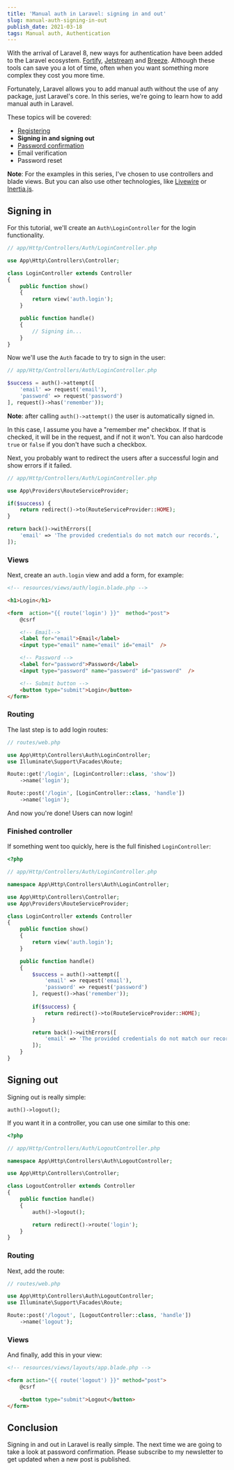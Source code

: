 ```yaml
---
title: 'Manual auth in Laravel: signing in and out'
slug: manual-auth-signing-in-out
publish_date: 2021-03-18
tags: Manual auth, Authentication
---
```


With the arrival of Laravel 8, new ways for authentication have been added to the Laravel ecosystem. [Fortify](https://laravel.com/docs/8.x/fortify), [Jetstream](https://jetstream.laravel.com/2.x/introduction.html) and [Breeze](https://github.com/laravel/breeze). Although these tools can save you a lot of time, often when you want something more complex they cost you more time.

Fortunately, Laravel allows you to add manual auth without the use of any package, just Laravel's core. In this series, we're going to learn how to add manual auth in Laravel.

These topics will be covered:

- [Registering](https://www.jeroenvanrensen.nl/blog/manual-auth-registering)
- **Signing in and signing out**
- [Password confirmation](https://www.jeroenvanrensen.nl/blog/manual-auth-password-confirmation)
- Email verification
- Password reset

**Note**: For the examples in this series, I've chosen to use controllers and blade views. But you can also use other technologies, like [Livewire](https://laravel-livewire.com/) or [Inertia.js](https://inertiajs.com/).

## Signing in

For this tutorial, we'll create an `Auth\LoginController` for the login functionality.

```php
// app/Http/Controllers/Auth/LoginController.php

use App\Http\Controllers\Controller;

class LoginController extends Controller
{
    public function show()
    {
        return view('auth.login');
    }

    public function handle()
    {
        // Signing in...
    }
}
```

Now we'll use the `Auth` facade to try to sign in the user:

```php
// app/Http/Controllers/Auth/LoginController.php

$success = auth()->attempt([
    'email' => request('email'),
    'password' => request('password')
], request()->has('remember'));
```

**Note**: after calling `auth()->attempt()` the user is automatically signed in.

In this case, I assume you have a "remember me" checkbox. If that is checked, it will be in the request, and if not it won't. You can also hardcode `true` or `false` if you don't have such a checkbox.

Next, you probably want to redirect the users after a successful login and show errors if it failed.

```php
// app/Http/Controllers/Auth/LoginController.php

use App\Providers\RouteServiceProvider;

if($success) {
    return redirect()->to(RouteServiceProvider::HOME);
}

return back()->withErrors([
    'email' => 'The provided credentials do not match our records.',
]);
```

### Views

Next, create an `auth.login` view and add a form, for example:

```html
<!-- resources/views/auth/login.blade.php -->

<h1>Login</h1>

<form  action="{{ route('login') }}"  method="post">
    @csrf

    <!-- Email-->
    <label for="email">Email</label>
    <input type="email" name="email" id="email"  />

    <!-- Password -->
    <label for="password">Password</label>
    <input type="password" name="password" id="password"  />

    <!-- Submit button -->
    <button type="submit">Login</button>
</form>
```

### Routing

The last step is to add login routes:

```php
// routes/web.php

use App\Http\Controllers\Auth\LoginController;
use Illuminate\Support\Facades\Route;

Route::get('/login', [LoginController::class, 'show'])
    ->name('login');

Route::post('/login', [LoginController::class, 'handle'])
    ->name('login');
```

And now you're done! Users can now login!

### Finished controller

If something went too quickly, here is the full finished `LoginController`:

```php
<?php

// app/Http/Controllers/Auth/LoginController.php

namespace App\Http\Controllers\Auth\LoginController;

use App\Http\Controllers\Controller;
use App\Providers\RouteServiceProvider;

class LoginController extends Controller
{
    public function show()
    {
        return view('auth.login');
    }

    public function handle()
    {
        $success = auth()->attempt([
            'email' => request('email'),
            'password' => request('password')
        ], request()->has('remember'));
        
        if($success) {
            return redirect()->to(RouteServiceProvider::HOME);
        }

        return back()->withErrors([
            'email' => 'The provided credentials do not match our records.',
        ]);
    }
}
```

## Signing out

Signing out is really simple:

```
auth()->logout();
```

If you want it in a controller, you can use one similar to this one:

```php
<?php

// app/Http/Controllers/Auth/LogoutController.php

namespace App\Http\Controllers\Auth\LogoutController;

use App\Http\Controllers\Controller;

class LogoutController extends Controller
{
    public function handle()
    {
        auth()->logout();

        return redirect()->route('login');
    }
}
```

### Routing

Next, add the route:

```php
// routes/web.php

use App\Http\Controllers\Auth\LogoutController;
use Illuminate\Support\Facades\Route;

Route::post('/logout', [LogoutController::class, 'handle'])
    ->name('logout');
```

### Views

And finally, add this in your view:

```html
<!-- resources/views/layouts/app.blade.php -->

<form action="{{ route('logout') }}" method="post">
    @csrf

    <button type="submit">Logout</button>
</form>
```

## Conclusion

Signing in and out in Laravel is really simple. The next time we are going to take a look at password confirmation. Please subscribe to my newsletter to get updated when a new post is published.
